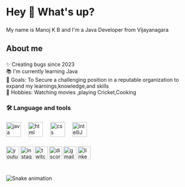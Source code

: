 <h1 align="left">Hey 👋 What's up?</h1>

###

<p align="left">My name is Manoj K B and I'm a Java Developer from  Vijayanagara</p>

###

<h2 align="left">About me</h2>

###

<p align="left">✨ Creating bugs since 2023<br>📚 I'm currently learning Java<br>🎯 Goals: To Secure a challenging position in a reputable organization to expand my learnings,knowledge,and skills<br>🎲 Hobbies: Watching movies ,playing Cricket,Cooking</p>

###

<h3 align="left">🛠 Language and tools</h3>

###

<div align="left">
  <img src="https://miro.medium.com/v2/resize:fit:720/format:webp/0*bKpITDtU0AxQkpTu.png" height="40" alt="java logo"  />
  <img width="12" />
  <img src="https://blog-media.byjusfutureschool.com/bfs-blog/2021/09/17203233/What-is-HTML-Article-Page-948_500.png" height="40" alt="html logo"  />
  <img width="12" />
  <img src="https://cdn.mos.cms.futurecdn.net/Vp9WvV7YKdH4k8sKRePcE8-650-80.jpg.webp" height="40" alt="css logo"  />
  <img width="12" />
  <img src="https://logowik.com/content/uploads/images/jetbrains-intellij-idea6941.jpg" height="40" alt="intelliJ IDEA logo"  />
  <img width="12" />
  
</div>


###

<div align="left">
  <img src="https://img.shields.io/static/v1?message=Youtube&logo=youtube&label=&color=FF0000&logoColor=white&labelColor=&style=for-the-badge" height="35" alt="youtube logo"  />
  <img src="https://img.shields.io/static/v1?message=Instagram&logo=instagram&label=&color=E4405F&logoColor=white&labelColor=&style=for-the-badge" height="35" alt="instagram logo"  />
  <img src="https://img.shields.io/static/v1?message=Twitch&logo=twitch&label=&color=9146FF&logoColor=white&labelColor=&style=for-the-badge" height="35" alt="twitch logo"  />
  <img src="https://img.shields.io/static/v1?message=Discord&logo=discord&label=&color=7289DA&logoColor=white&labelColor=&style=for-the-badge" height="35" alt="discord logo"  />
  <img src="https://img.shields.io/static/v1?message=Gmail&logo=gmail&label=&color=D14836&logoColor=white&labelColor=&style=for-the-badge" height="35" alt="gmail logo"  />
  <img src="https://img.shields.io/static/v1?message=LinkedIn&logo=linkedin&label=&color=0077B5&logoColor=white&labelColor=&style=for-the-badge" height="35" alt="linkedin logo"  />
</div>

###

<br clear="both">

<img src="https://raw.githubusercontent.com/maurodesouza/maurodesouza/output/snake.svg" alt="Snake animation" />

###

###
